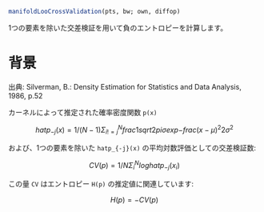 ```julia
manifoldLooCrossValidation(pts, bw; own, diffop)

```

1つの要素を除いた交差検証を用いて負のエントロピーを計算します。

# 背景

出典: Silverman, B.: Density Estimation for Statistics and Data Analysis, 1986, p.52

カーネルによって推定された確率密度関数 `p(x)`

$$
hatp_{-j}(x) = 1/(N-1) Σ_{i != j}^N frac{1}{sqrt{2pi}σ } exp{ -frac{(x-μ)^2}{2 σ^2} }
$$

および、1つの要素を除いた `hatp_{-j}(x)` の平均対数評価としての交差検証数:

$$
CV(p) = 1/N Σ_i^N log hat{p}_{-j}(x_i)
$$

この量 `CV` はエントロピー `H(p)` の推定値に関連しています:

$$
H(p) = -CV(p)
$$
